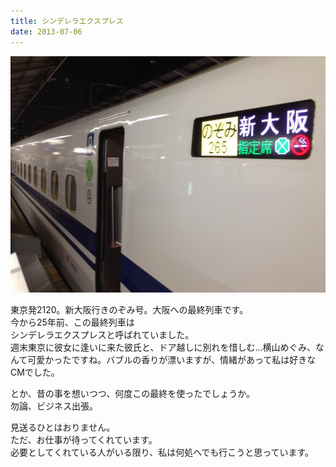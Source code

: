 ```yaml
---
title: シンデレラエクスプレス
date: 2013-07-06
---
```


![](/images/uploads/20130707finesco_orig.jpg)

東京発2120。新大阪行きのぞみ号。大阪への最終列車です。  
今から25年前、この最終列車は  
シンデレラエクスプレスと呼ばれていました。  
週末東京に彼女に逢いに来た彼氏と、ドア越しに別れを惜しむ…横山めぐみ、なんて可愛かったですね。バブルの香りが漂いますが、情緒があって私は好きなCMでした。  
  
とか、昔の事を想いつつ、何度この最終を使ったでしょうか。  
勿論、ビジネス出張。  
  
見送るひとはおりません。  
ただ、お仕事が待ってくれています。  
必要としてくれている人がいる限り、私は何処へでも行こうと思っています。

